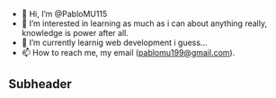 - 👋 Hi, I’m @PabloMU115
- 👀 I’m interested in learning as much as i can about anything really, knowledge is power after all.
- 🌱 I’m currently learnig web development i guess...
- 📫 How to reach me, my email (pablomu199@gmail.com).

<!---
PabloMU115/PabloMU115 is a ✨ special ✨ repository because its `README.md` (this file) appears on your GitHub profile.
You can click the Preview link to take a look at your changes.
--->

## Subheader
